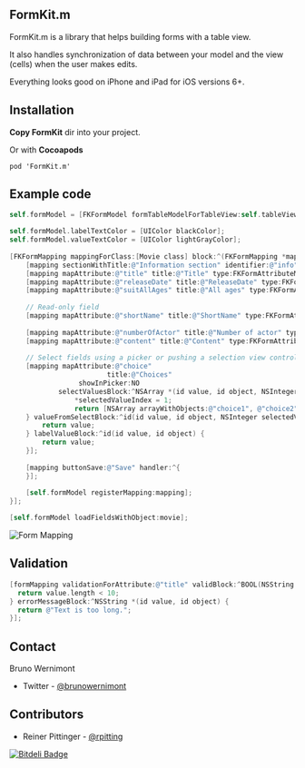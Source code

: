 ## FormKit.m

FormKit.m is a library that helps building forms with a table view.

It also handles synchronization of data between your model and the view (cells) when the user makes edits.

Everything looks good on iPhone and iPad for iOS versions 6+.

## Installation

**Copy FormKit** dir into your project.

Or with **Cocoapods**

	pod 'FormKit.m'

## Example code

```objective-c
self.formModel = [FKFormModel formTableModelForTableView:self.tableView navigationController:self.navigationController];

self.formModel.labelTextColor = [UIColor blackColor];
self.formModel.valueTextColor = [UIColor lightGrayColor];
  
[FKFormMapping mappingForClass:[Movie class] block:^(FKFormMapping *mapping) {
    [mapping sectionWithTitle:@"Information section" identifier:@"info"];
    [mapping mapAttribute:@"title" title:@"Title" type:FKFormAttributeMappingTypeText];
    [mapping mapAttribute:@"releaseDate" title:@"ReleaseDate" type:FKFormAttributeMappingTypeDate];
    [mapping mapAttribute:@"suitAllAges" title:@"All ages" type:FKFormAttributeMappingTypeBoolean];
    
    // Read-only field
    [mapping mapAttribute:@"shortName" title:@"ShortName" type:FKFormAttributeMappingTypeLabel];
    
    [mapping mapAttribute:@"numberOfActor" title:@"Number of actor" type:FKFormAttributeMappingTypeInteger];
    [mapping mapAttribute:@"content" title:@"Content" type:FKFormAttributeMappingTypeBigText];
    
    // Select fields using a picker or pushing a selection view controller
    [mapping mapAttribute:@"choice"
                        title:@"Choices"
                 showInPicker:NO
            selectValuesBlock:^NSArray *(id value, id object, NSInteger *selectedValueIndex){
                *selectedValueIndex = 1;
                return [NSArray arrayWithObjects:@"choice1", @"choice2", nil];
    } valueFromSelectBlock:^id(id value, id object, NSInteger selectedValueIndex) {
        return value;
    } labelValueBlock:^id(id value, id object) {
        return value;
    }];
    
    [mapping buttonSave:@"Save" handler:^{
    }];
    
    [self.formModel registerMapping:mapping];
}];

[self.formModel loadFieldsWithObject:movie];

```

![Form Mapping](https://github.com/brunow/FormKit.m/raw/master/form-mapping.png)

## Validation

```objective-c
[formMapping validationForAttribute:@"title" validBlock:^BOOL(NSString *value, id object) {
  return value.length < 10;
} errorMessageBlock:^NSString *(id value, id object) {
  return @"Text is too long.";
}];
```

## Contact

Bruno Wernimont

- Twitter - [@brunowernimont](http://twitter.com/brunowernimont)

## Contributors

- Reiner Pittinger - [@rpitting](https://twitter.com/rpitting)


[![Bitdeli Badge](https://d2weczhvl823v0.cloudfront.net/brunow/formkit.m/trend.png)](https://bitdeli.com/free "Bitdeli Badge")

